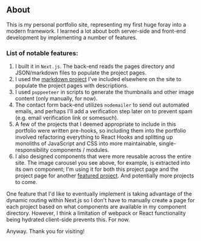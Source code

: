 ## About

This is my personal portfolio site, representing my first huge foray into a modern framework. I learned a lot about both server-side and front-end development by implementing a number of features.

### List of notable features:

1. I built it in `Next.js`. The back-end reads the pages directory and JSON/markdown files to populate the project pages.
2. I used the [markdown project] I've included elsewhere on the site to populate the project pages with descriptions.
3. I used `puppeeteer` in scripts to generate the thumbnails and other image content (only manually, for now).
4. The contact form back-end utilizes `nodemailer` to send out automated emails, and perhaps I'll add a verification step later on to prevent spam (e.g. email verification link or somesuch).
5. A few of the projects that I deemed appropriate to include in this portfolio were written pre-hooks, so including them into the portfolio involved refactoring everything to React Hooks and splitting up monoliths of JavaScript and CSS into more maintainable, single-responsibility components / modules.
6. I also designed components that were more reusable across the entire site. The image carousel you see above, for example, is extracted into its own component; I'm using it for both this project page and the project page for another [featured project]. And potentially more projects to come.

One feature that I'd like to eventually implement is taking advantage of the dynamic routing within Next.js so I don't have to manually create a page for each project based on what components are available in my component directory. However, I think a limitation of webpack or React functionality being hydrated client-side prevents this. For now.

Anyway. Thank you for visiting!

[markdown project]: /other/Markdown
[featured project]: /featured/BlockBuildersGC
